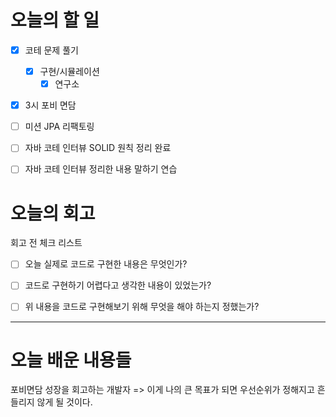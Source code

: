 
# 오늘의 할 일

- [x] 코테 문제 풀기
	- [x] 구현/시뮬레이션
		- [x] 연구소
- [x] 3시 포비 면담
- [ ] 미션 JPA 리팩토링
- [ ] 자바 코테 인터뷰 SOLID 원칙 정리 완료
- [ ] 자바 코테 인터뷰 정리한 내용 말하기 연습


# 오늘의 회고

회고 전 체크 리스트
- [ ] 오늘 실제로 코드로 구현한 내용은 무엇인가?
- [ ] 코드로 구현하기 어렵다고 생각한 내용이 있었는가?
- [ ] 위 내용을 코드로 구현해보기 위해 무엇을 해야 하는지 정했는가?




---
# 오늘 배운 내용들

포비면담
성장을 회고하는 개발자 => 이게 나의 큰 목표가 되면 우선순위가 정해지고 흔들리지 않게 될 것이다.